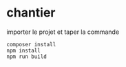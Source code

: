 # chantier
importer le projet et taper la commande
```shell script
composer install
npm install
npm run build
```